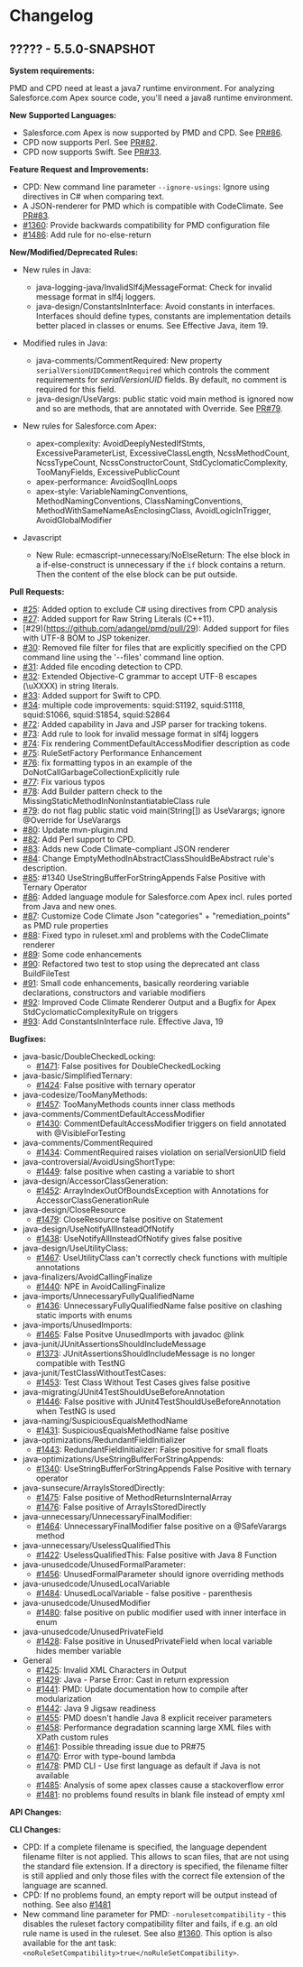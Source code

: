 # Changelog

## ????? - 5.5.0-SNAPSHOT

**System requirements:**

PMD and CPD need at least a java7 runtime environment. For analyzing Salesforce.com Apex source code,
you'll need a java8 runtime environment.


**New Supported Languages:**

*   Salesforce.com Apex is now supported by PMD and CPD. See [PR#86](https://github.com/pmd/pmd/pull/86).
*   CPD now supports Perl. See [PR#82](https://github.com/pmd/pmd/pull/82).
*   CPD now supports Swift. See [PR#33](https://github.com/adangel/pmd/pull/33).

**Feature Request and Improvements:**

*   CPD: New command line parameter `--ignore-usings`: Ignore using directives in C# when comparing text.
*   A JSON-renderer for PMD which is compatible with CodeClimate. See [PR#83](https://github.com/pmd/pmd/pull/83).
*   [#1360](https://sourceforge.net/p/pmd/bugs/1360/): Provide backwards compatibility for PMD configuration file
*   [#1486](https://sourceforge.net/p/pmd/bugs/1486/): Add rule for no-else-return

**New/Modified/Deprecated Rules:**

*   New rules in Java:
    *   java-logging-java/InvalidSlf4jMessageFormat: Check for invalid message format in slf4j loggers.
    *   java-design/ConstantsInInterface: Avoid constants in interfaces.
        Interfaces should define types, constants are implementation details
        better placed in classes or enums. See Effective Java, item 19.

*   Modified rules in Java:
    *   java-comments/CommentRequired: New property `serialVersionUIDCommentRequired` which controls the comment requirements
        for *serialVersionUID* fields. By default, no comment is required for this field.
    *   java-design/UseVargs: public static void main method is ignored now and so are methods, that are annotated
        with Override. See [PR#79](https://github.com/pmd/pmd/pull/79).

*   New rules for Salesforce.com Apex:
    *   apex-complexity: AvoidDeeplyNestedIfStmts, ExcessiveParameterList, ExcessiveClassLength,
        NcssMethodCount, NcssTypeCount, NcssConstructorCount, StdCyclomaticComplexity,
        TooManyFields, ExcessivePublicCount
    *   apex-performance: AvoidSoqlInLoops
    *   apex-style: VariableNamingConventions, MethodNamingConventions, ClassNamingConventions,
        MethodWithSameNameAsEnclosingClass, AvoidLogicInTrigger, AvoidGlobalModifier

*   Javascript
    *   New Rule: ecmascript-unnecessary/NoElseReturn: The else block in a if-else-construct is
        unnecessary if the `if` block contains a return. Then the content of the else block can be
        put outside.

**Pull Requests:**

*   [#25](https://github.com/adangel/pmd/pull/25): Added option to exclude C# using directives from CPD analysis
*   [#27](https://github.com/adangel/pmd/pull/27): Added support for Raw String Literals (C++11).
*   [#29)(https://github.com/adangel/pmd/pull/29): Added support for files with UTF-8 BOM to JSP tokenizer.
*   [#30](https://github.com/adangel/pmd/pull/30): Removed file filter for files that are explicitly specified on the CPD command line using the '--files' command line option.
*   [#31](https://github.com/adangel/pmd/pull/31): Added file encoding detection to CPD.
*   [#32](https://github.com/adangel/pmd/pull/32): Extended Objective-C grammar to accept UTF-8 escapes (\uXXXX) in string literals.
*   [#33](https://github.com/adangel/pmd/pull/33): Added support for Swift to CPD.
*   [#34](https://github.com/adangel/pmd/pull/34): multiple code improvements: squid:S1192, squid:S1118, squid:S1066, squid:S1854, squid:S2864
*   [#72](https://github.com/pmd/pmd/pull/72): Added capability in Java and JSP parser for tracking tokens.
*   [#73](https://github.com/pmd/pmd/pull/73): Add rule to look for invalid message format in slf4j loggers
*   [#74](https://github.com/pmd/pmd/pull/74): Fix rendering CommentDefaultAccessModifier description as code
*   [#75](https://github.com/pmd/pmd/pull/75): RuleSetFactory Performance Enhancement
*   [#76](https://github.com/pmd/pmd/pull/76): fix formatting typos in an example of the DoNotCallGarbageCollectionExplicitly rule
*   [#77](https://github.com/pmd/pmd/pull/77): Fix various typos
*   [#78](https://github.com/pmd/pmd/pull/78): Add Builder pattern check to the MissingStaticMethodInNonInstantiatableClass rule
*   [#79](https://github.com/pmd/pmd/pull/79): do not flag public static void main(String[]) as UseVarargs; ignore @Override for UseVarargs
*   [#80](https://github.com/pmd/pmd/pull/80): Update mvn-plugin.md
*   [#82](https://github.com/pmd/pmd/pull/82): Add Perl support to CPD.
*   [#83](https://github.com/pmd/pmd/pull/83): Adds new Code Climate-compliant JSON renderer
*   [#84](https://github.com/pmd/pmd/pull/84): Change EmptyMethodInAbstractClassShouldBeAbstract rule's description.
*   [#85](https://github.com/pmd/pmd/pull/85): #1340 UseStringBufferForStringAppends False Positive with Ternary Operator
*   [#86](https://github.com/pmd/pmd/pull/86): Added language module for Salesforce.com Apex incl. rules ported from Java and new ones.
*   [#87](https://github.com/pmd/pmd/pull/87): Customize Code Climate Json "categories" + "remediation_points" as PMD rule properties
*   [#88](https://github.com/pmd/pmd/pull/88): Fixed typo in ruleset.xml and problems with the CodeClimate renderer
*   [#89](https://github.com/pmd/pmd/pull/89): Some code enhancements
*   [#90](https://github.com/pmd/pmd/pull/90): Refactored two test to stop using the deprecated ant class BuildFileTest
*   [#91](https://github.com/pmd/pmd/pull/91): Small code enhancements, basically reordering variable declarations, constructors and variable modifiers
*   [#92](https://github.com/pmd/pmd/pull/92): Improved Code Climate Renderer Output and a Bugfix for Apex StdCyclomaticComplexityRule on triggers
*   [#93](https://github.com/pmd/pmd/pull/93): Add ConstantsInInterface rule. Effective Java, 19

**Bugfixes:**

*   java-basic/DoubleCheckedLocking:
    *   [#1471](https://sourceforge.net/p/pmd/bugs/1471/): False positives for DoubleCheckedLocking
*   java-basic/SimplifiedTernary:
    *   [#1424](https://sourceforge.net/p/pmd/bugs/1424/): False positive with ternary operator
*   java-codesize/TooManyMethods:
    *   [#1457](https://sourceforge.net/p/pmd/bugs/1457/): TooManyMethods counts inner class methods
*   java-comments/CommentDefaultAccessModifier
    *   [#1430](https://sourceforge.net/p/pmd/bugs/1430/): CommentDefaultAccessModifier triggers on field
        annotated with @VisibleForTesting
*   java-comments/CommentRequired
    *   [#1434](https://sourceforge.net/p/pmd/bugs/1434/): CommentRequired raises violation on serialVersionUID field
*   java-controversial/AvoidUsingShortType:
    *   [#1449](https://sourceforge.net/p/pmd/bugs/1449/): false positive when casting a variable to short
*   java-design/AccessorClassGeneration:
    *   [#1452](https://sourceforge.net/p/pmd/bugs/1452/): ArrayIndexOutOfBoundsException with Annotations for AccessorClassGenerationRule
*   java-design/CloseResource
    *   [#1479](https://sourceforge.net/p/pmd/bugs/1479/): CloseResource false positive on Statement
*   java-design/UseNotifyAllInsteadOfNotify
    *   [#1438](https://sourceforge.net/p/pmd/bugs/1438/): UseNotifyAllInsteadOfNotify gives false positive
*   java-design/UseUtilityClass:
    *   [#1467](https://sourceforge.net/p/pmd/bugs/1467/): UseUtilityClass can't correctly check functions with multiple annotations
*   java-finalizers/AvoidCallingFinalize
    *   [#1440](https://sourceforge.net/p/pmd/bugs/1440/): NPE in AvoidCallingFinalize
*   java-imports/UnnecessaryFullyQualifiedName
    *   [#1436](https://sourceforge.net/p/pmd/bugs/1436/): UnnecessaryFullyQualifiedName false positive on clashing static imports with enums
*   java-imports/UnusedImports:
    *   [#1465](https://sourceforge.net/p/pmd/bugs/1465/): False Positve UnusedImports with javadoc @link
*   java-junit/JUnitAssertionsShouldIncludeMessage
    *   [#1373](https://sourceforge.net/p/pmd/bugs/1373/): JUnitAssertionsShouldIncludeMessage is no longer compatible with TestNG
*   java-junit/TestClassWithoutTestCases:
    *   [#1453](https://sourceforge.net/p/pmd/bugs/1453/): Test Class Without Test Cases gives false positive
*   java-migrating/JUnit4TestShouldUseBeforeAnnotation
    *   [#1446](https://sourceforge.net/p/pmd/bugs/1446/): False positive with JUnit4TestShouldUseBeforeAnnotation when TestNG is used
*   java-naming/SuspiciousEqualsMethodName
    *   [#1431](https://sourceforge.net/p/pmd/bugs/1431/): SuspiciousEqualsMethodName false positive
*   java-optimizations/RedundantFieldInitializer
    *   [#1443](https://sourceforge.net/p/pmd/bugs/1443/): RedundantFieldInitializer: False positive for small floats
*   java-optimizations/UseStringBufferForStringAppends:
    *   [#1340](https://sourceforge.net/p/pmd/bugs/1340/): UseStringBufferForStringAppends False Positive with ternary operator
*   java-sunsecure/ArrayIsStoredDirectly:
    *   [#1475](https://sourceforge.net/p/pmd/bugs/1475/): False positive of MethodReturnsInternalArray
    *   [#1476](https://sourceforge.net/p/pmd/bugs/1476/): False positive of ArrayIsStoredDirectly
*   java-unnecessary/UnnecessaryFinalModifier:
    *   [#1464](https://sourceforge.net/p/pmd/bugs/1464/): UnnecessaryFinalModifier false positive on a @SafeVarargs method
*   java-unnecessary/UselessQualifiedThis
    *   [#1422](https://sourceforge.net/p/pmd/bugs/1422/): UselessQualifiedThis: False positive with Java 8 Function
*   java-unusedcode/UnusedFormalParameter:
    *   [#1456](https://sourceforge.net/p/pmd/bugs/1456/): UnusedFormalParameter should ignore overriding methods
*   java-unusedcode/UnusedLocalVariable
    *   [#1484](https://sourceforge.net/p/pmd/bugs/1484/): UnusedLocalVariable - false positive - parenthesis
*   java-unusedcode/UnusedModifier
    *   [#1480](https://sourceforge.net/p/pmd/bugs/1480/): false positive on public modifier used with inner interface in enum
*   java-unusedcode/UnusedPrivateField
    *   [#1428](https://sourceforge.net/p/pmd/bugs/1428/): False positive in UnusedPrivateField when local variable
        hides member variable
*   General
    *   [#1425](https://sourceforge.net/p/pmd/bugs/1425/): Invalid XML Characters in Output
    *   [#1429](https://sourceforge.net/p/pmd/bugs/1429/): Java - Parse Error: Cast in return expression
    *   [#1441](https://sourceforge.net/p/pmd/bugs/1441/): PMD: Update documentation how to compile after modularization
    *   [#1442](https://sourceforge.net/p/pmd/bugs/1442/): Java 9 Jigsaw readiness
    *   [#1455](https://sourceforge.net/p/pmd/bugs/1455/): PMD doesn't handle Java 8 explicit receiver parameters
    *   [#1458](https://sourceforge.net/p/pmd/bugs/1458/): Performance degradation scanning large XML files with XPath custom rules
    *   [#1461](https://sourceforge.net/p/pmd/bugs/1461/): Possible threading issue due to PR#75
    *   [#1470](https://sourceforge.net/p/pmd/bugs/1470/): Error with type-bound lambda
    *   [#1478](https://sourceforge.net/p/pmd/bugs/1478/): PMD CLI - Use first language as default if Java is not available
    *   [#1485](https://sourceforge.net/p/pmd/bugs/1485/): Analysis of some apex classes cause a stackoverflow error
    *   [#1481](https://sourceforge.net/p/pmd/bugs/1481/): no problems found results in blank file instead of empty xml

**API Changes:**

**CLI Changes:**

*   CPD: If a complete filename is specified, the language dependent filename filter is not applied. This allows
    to scan files, that are not using the standard file extension. If a directory is specified, the filename filter
    is still applied and only those files with the correct file extension of the language are scanned.
*   CPD: If no problems found, an empty report will be output instead of nothing. See also [#1481](https://sourceforge.net/p/pmd/bugs/1481/)
*   New command line parameter for PMD: `-norulesetcompatibility` - this disables the ruleset factory
    compatibility filter and fails, if e.g. an old rule name is used in the ruleset.
    See also [#1360](https://sourceforge.net/p/pmd/bugs/1360/).
    This option is also available for the ant task: `<noRuleSetCompatibility>true</noRuleSetCompatibility>`.
